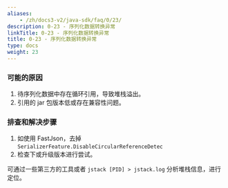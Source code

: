 ```yaml
---
aliases:
    - /zh/docs3-v2/java-sdk/faq/0/23/
description: 0-23 - 序列化数据转换异常
linkTitle: 0-23 - 序列化数据转换异常
title: 0-23 - 序列化数据转换异常
type: docs
weight: 23
---
```




### 可能的原因

1. 待序列化数据中存在循环引用，导致堆栈溢出。
2. 引用的 jar 包版本低或存在兼容性问题。

### 排查和解决步骤

1. 如使用 FastJson，去掉 `SerializerFeature.DisableCircularReferenceDetec`
2. 检查下或升级版本进行尝试。

可通过一些第三方的工具或者 `jstack [PID] > jstack.log` 分析堆栈信息，进行定位。